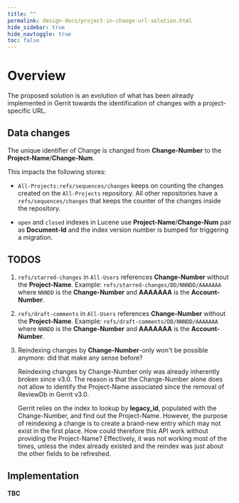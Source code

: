 ```yaml
---
title: ""
permalink: design-docs/project-in-change-url-solution.html
hide_sidebar: true
hide_navtoggle: true
toc: false
---
```


# Overview

The proposed solution is an evolution of what has been already implemented
in Gerrit towards the identification of changes with a project-specific URL.

## Data changes

The unique identifier of Change is changed from **Change-Number** to the **Project-Name**/**Change-Num**.

This impacts the following stores:

- `All-Projects:refs/sequences/changes` keeps on counting the changes created on the
  `All-Projects` repository. All other repositories have a `refs/sequences/changes` that
  keeps the counter of the changes inside the repository.

- `open` and `closed` indexes in Lucene use **Project-Name**/**Change-Num** pair as
  **Document-Id** and the index version number is bumped for triggering a migration.

## TODOS

1. `refs/starred-changes` in `All-Users` references **Change-Number** without the **Project-Name**.
   Example: `refs/starred-changes/DD/NNNDD/AAAAAAA` where `NNNDD` is the **Change-Number** and **AAAAAAA**
   is the **Account-Number**.

2. `refs/draft-comments` in `All-Users` references **Change-Number** without the **Project-Name**.
   Example: `refs/draft-comments/DD/NNNDD/AAAAAAA` where `NNNDD` is the **Change-Number** and **AAAAAAA**
   is the **Account-Number**.

3. Reindexing changes by **Change-Number**-only won't be possible anymore: did that make any sense
   before?

   Reindexing changes by Change-Number only was already inherently broken since v3.0.
   The reason is that the Change-Number alone does not allow to identify the Project-Name associated
   since the removal of ReviewDb in Gerrit v3.0.

   Gerrit relies on the index to lookup by __legacy_id__, populated with the Change-Number, and find
   out the Project-Name. However, the purpose of reindexing a change is to create a brand-new entry
   which may not exist in the first place. How could therefore this API work without providing the
   Project-Name? Effectively, it was not working most of the times, unless the index already existed
   and the reindex was just about the other fields to be refreshed.

## <a id="implementation"> Implementation

**TBC**